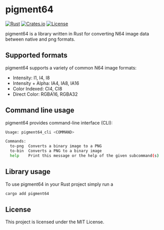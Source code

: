 # pigment64

[![Rust](https://github.com/decompals/pigment64/actions/workflows/rust.yml/badge.svg)](https://github.com/decompals/pigment64/actions/workflows/rust.yml)
[![Crates.io](https://img.shields.io/crates/v/pigment64.svg)](https://crates.io/crates/pigment64)
[![License](https://img.shields.io/badge/license-MIT-blue.svg)](https://github.com/decompals/pigment64/blob/master/LICENSE)

pigment64 is a library written in Rust for converting N64 image data between native and png formats.

## Supported formats
pigment64 supports a variety of common N64 image formats:

- Intensity: I1, I4, I8
- Intensity + Alpha: IA4, IA8, IA16
- Color Indexed: CI4, CI8
- Direct Color: RGBA16, RGBA32

## Command line usage

pigment64 provides command-line interface (CLI):

```bash
Usage: pigment64_cli <COMMAND>

Commands:
  to-png  Converts a binary image to a PNG
  to-bin  Converts a PNG to a binary image
  help    Print this message or the help of the given subcommand(s)
```

## Library usage

To use pigment64 in your Rust project simply run a
```bash
cargo add pigment64
```

## License

This project is licensed under the MIT License.